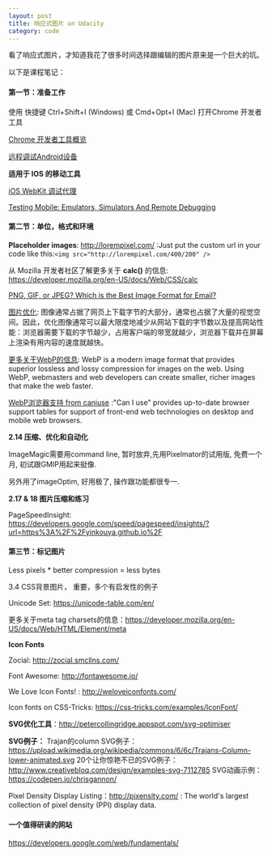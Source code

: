 ```yaml
---
layout: post
title: 响应式图片 on Udacity      
category: code
---
```


看了响应式图片，才知道我花了很多时间选择跟编辑的图片原来是一个巨大的坑。

以下是课程笔记：

#### 第一节：准备工作

使用 快捷键 Ctrl+Shift+I (Windows) 或 Cmd+Opt+I (Mac) 打开Chrome 开发者工具

[Chrome 开发者工具概览](https://developers.google.com/web/tools/chrome-devtools/)

[远程调试Android设备]( http://www.css88.com/doc/chrome-devtools/remote-debugging/)

**适用于 IOS 的移动工具**

[iOS WebKit 调试代理]( https://github.com/google/ios-webkit-debug-proxy)

[Testing Mobile: Emulators, Simulators And Remote Debugging]( https://www.smashingmagazine.com/2014/09/testing-mobile-emulators-simulators-remote-debugging/2/)

#### 第二节：单位，格式和环境

**Placeholder images**: http://lorempixel.com/  :Just put the custom url in your code like this:`<img src="http://lorempixel.com/400/200" />`

从 Mozilla 开发者社区了解更多关于 **calc()** 的信息: https://developer.mozilla.org/en-US/docs/Web/CSS/calc

[PNG, GIF, or JPEG? Which is the Best Image Format for Email?]( https://litmus.com/blog/png-gif-or-jpeg-which-ones-should-you-use-in-email)

[图片优化]( https://developers.google.com/web/fundamentals/performance/optimizing-content-efficiency/image-optimization): 图像通常占据了网页上下载字节的大部分，通常也占据了大量的视觉空间。因此，优化图像通常可以最大限度地减少从网站下载的字节数以及提高网站性能：浏览器需要下载的字节越少，占用客户端的带宽就越少，浏览器下载并在屏幕上渲染有用内容的速度就越快。

[更多关于WebP的信息]( https://developers.google.com/speed/webp/?csw=1): WebP is a modern image format that provides superior lossless and lossy compression for images on the web. Using WebP, webmasters and web developers can create smaller, richer images that make the web faster.

[WebP浏览器支持 from caniuse]( http://caniuse.com/#feat=webp) :"Can I use" provides up-to-date browser support tables for support of front-end web technologies on desktop and mobile web browsers.

**2.14 压缩、优化和自动化**

ImageMagic需要用command line, 暂时放弃,先用Pixelmator的试用版, 免费一个月, 初试跟GMIP用起来挺像.

另外用了imageOptim, 好用极了, 操作跟功能都很专一.

**2.17 & 18 图片压缩和练习**

PageSpeedInsight: https://developers.google.com/speed/pagespeed/insights/?url=https%3A%2F%2Fyinkouya.github.io%2F


#### 第三节：标记图片

Less pixels * better compression = less bytes

3.4 CSS背景图片， 重要，多个有启发性的例子

Unicode Set: https://unicode-table.com/en/

更多关于meta tag charsets的信息：https://developer.mozilla.org/en-US/docs/Web/HTML/Element/meta

**Icon Fonts**

Zocial: http://zocial.smcllns.com/

Font Awesome: http://fontawesome.io/

We Love Icon Fonts! : http://weloveiconfonts.com/

Icon fonts on CSS-Tricks: https://css-tricks.com/examples/IconFont/


**SVG优化工具**：http://petercollingridge.appspot.com/svg-optimiser


**SVG例子：**
Trajan的column SVG例子：https://upload.wikimedia.org/wikipedia/commons/6/6c/Trajans-Column-lower-animated.svg
20个让你惊艳不已的SVG例子：http://www.creativebloq.com/design/examples-svg-7112785
SVG动画示例：https://codepen.io/chrisgannon/

Pixel Density Display Listing：http://pixensity.com/ : The world's largest collection of pixel density (PPI) display data.

#### 一个值得研读的网站 ####

https://developers.google.com/web/fundamentals/